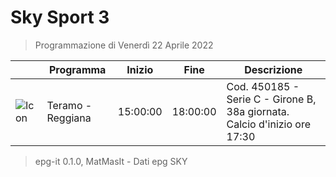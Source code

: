 # Sky Sport 3
> Programmazione di Venerdì 22 Aprile 2022

||Programma|Inizio|Fine|Descrizione|
|---|---|---|---|---|
|![Icon](https://guidatv.sky.it/uuid/8c354300-7087-47e6-92d8-346d8423bf58/cover?md5ChecksumParam=e26b97541e6ecdb0a4b7f2483d78532c)|Teramo - Reggiana|15:00:00|18:00:00|Cod. 450185 - Serie C - Girone B, 38a giornata. Calcio d&#039;inizio ore 17:30



 > epg-it 0.1.0, MatMasIt - Dati epg SKY